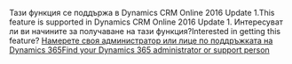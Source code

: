 <span data-ttu-id="4366d-101">Тази функция се поддържа в Dynamics CRM Online 2016 Update 1.</span><span class="sxs-lookup"><span data-stu-id="4366d-101">This feature is supported in Dynamics CRM Online 2016 Update 1.</span></span> <span data-ttu-id="4366d-102">Интересуват ли ви начините за получаване на тази функция?</span><span class="sxs-lookup"><span data-stu-id="4366d-102">Interested in getting this feature?</span></span> [<span data-ttu-id="4366d-103">Намерете своя администратор или лице по поддръжката на Dynamics 365</span><span class="sxs-lookup"><span data-stu-id="4366d-103">Find your Dynamics 365 administrator or support person</span></span>](../basics/find-administrator-support.md)
